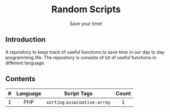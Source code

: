 <h1 align="center">Random Scripts</h1>
<p align="center">Save your time!</p>

## Introduction

<p>
A repository to keep track of useful functions to save time in our day to day programming life. The repository is consists of lot of useful functions in different language.
</p>

## Contents

| # | Language | Script Tags | Count |
| :--: |:---: | :---------: | :---: |
1 | PHP | `sorting` `assocoative-array` | 1